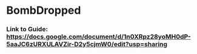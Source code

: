 # BombDropped

### Link to Guide:  https://docs.google.com/document/d/1n0XRpz28yoMH0dP-5aaJC6zURXULAVZir-D2y5cjmW0/edit?usp=sharing